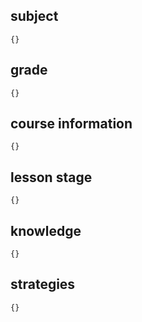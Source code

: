 ## subject

```
{}
```

## grade

```
{}
```

## course information

```
{}
```

## lesson stage

```
{}
```
## knowledge

```
{}
```
## strategies

```
{}
```
